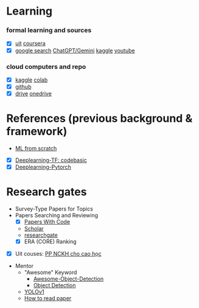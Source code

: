 # Learning
### formal learning and sources 
- [x] [uit](https://courses.uit.edu.vn/)
  [coursera](https://www.coursera.org/my-learning?myLearningTab=COMPLETED)
- [x] [google search]()  [ChatGPT/Gemini]() 
  [kaggle](https://www.kaggle.com/learn)
  [youtube](https://www.youtube.com/@QuanHoangNgoc-yu9uo/featured)
### cloud computers and repo 
- [x] [kaggle](https://www.kaggle.com/work/code)
  [colab](https://colab.research.google.com/)
- [x] [github](https://github.com/QuanHoangNgoc)
- [x] [drive](https://drive.google.com/drive/u/0/home)
  [onedrive](https://uithcm-my.sharepoint.com/personal/22521178_ms_uit_edu_vn/_layouts/15/onedrive.aspx?login_hint=22521178%40ms%2Euit%2Eedu%2Evn&view=0)

# References (previous background & framework) 
- [ML from scratch](https://www.youtube.com/watch?v=ngLyX54e1LU&list=PLqnslRFeH2Upcrywf-u2etjdxxkL8nl7E)
- [x] [Deeplearning-TF: codebasic](https://www.youtube.com/playlist?list=PLeo1K3hjS3uu7CxAacxVndI4bE_o3BDtO)
- [x] [Deeplearning-Pytorch](https://d2l.ai/chapter_introduction/index.html)

# Research gates 
- Survey-Type Papers for Topics
- Papers Searching and Reviewing
  - [x] [Papers With Code](https://paperswithcode.com/)
  - [Scholar](https://scholar.google.com.vn/)
  - [researchgate](https://github.com/QuanHoangNgoc/CS2205.CH1501/blob/main/README.md)
  - [x] ERA (CORE) Ranking
    
- [x] Uit couses: [PP NCKH cho cao học](https://github.com/QuanHoangNgoc/CS2205.CH1501)

- Mentor 
  - "Awesome" Keyword 
    - [Awesome-Object-Detection](https://github.com/daicoolb/Awesome-Object-Detections)
    - [Object Detection](https://github.com/amusi/awesome-object-detection)
  - [YOLOv1](https://arxiv.org/abs/1506.02640)
  - [How to read paper](http://ccr.sigcomm.org/online/files/p83-keshavA.pdf)
